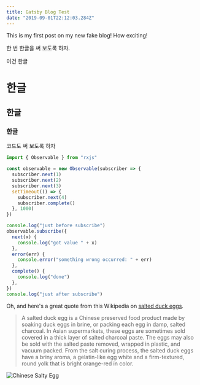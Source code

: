 ```yaml
---
title: Gatsby Blog Test
date: "2019-09-01T22:12:03.284Z"
---
```


This is my first post on my new fake blog! How exciting!

한 번 한글을 써 보도록 하자.

이건 한글

# 한글

## 한글

### 한글

코드도 써 보도록 하자

```js
import { Observable } from "rxjs"

const observable = new Observable(subscriber => {
  subscriber.next(1)
  subscriber.next(2)
  subscriber.next(3)
  setTimeout(() => {
    subscriber.next(4)
    subscriber.complete()
  }, 1000)
})

console.log("just before subscribe")
observable.subscribe({
  next(x) {
    console.log("got value " + x)
  },
  error(err) {
    console.error("something wrong occurred: " + err)
  },
  complete() {
    console.log("done")
  },
})
console.log("just after subscribe")
```

Oh, and here's a great quote from this Wikipedia on
[salted duck eggs](http://en.wikipedia.org/wiki/Salted_duck_egg).

> A salted duck egg is a Chinese preserved food product made by soaking duck
> eggs in brine, or packing each egg in damp, salted charcoal. In Asian
> supermarkets, these eggs are sometimes sold covered in a thick layer of salted
> charcoal paste. The eggs may also be sold with the salted paste removed,
> wrapped in plastic, and vacuum packed. From the salt curing process, the
> salted duck eggs have a briny aroma, a gelatin-like egg white and a
> firm-textured, round yolk that is bright orange-red in color.

![Chinese Salty Egg](./salty_egg.jpg)
